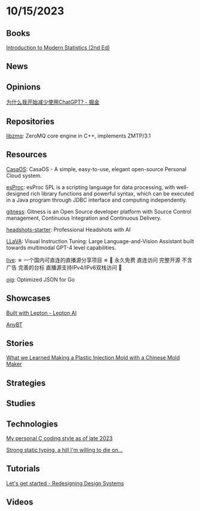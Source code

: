 # 10/15/2023

## Books
[Introduction to Modern Statistics (2nd Ed)](https://openintro-ims2.netlify.app/)

## News

## Opinions
[为什么我开始减少使用ChatGPT? - 掘金](https://juejin.cn/post/7288540474058424357)

## Repositories
[libzmq](https://github.com/zeromq/libzmq): ZeroMQ core engine in C++, implements ZMTP/3.1

## Resources
[CasaOS](https://github.com/IceWhaleTech/CasaOS): CasaOS - A simple, easy-to-use, elegant open-source Personal Cloud system.

[esProc](https://github.com/SPLware/esProc): esProc SPL is a scripting language for data processing, with well-designed rich library functions and powerful syntax, which can be executed in a Java program through JDBC interface and computing independently.

[gitness](https://github.com/harness/gitness): Gitness is an Open Source developer platform with Source Control management, Continuous Integration and Continuous Delivery.

[headshots-starter](https://github.com/leap-ai/headshots-starter): Professional Headshots with AI

[LLaVA](https://github.com/haotian-liu/LLaVA): Visual Instruction Tuning: Large Language-and-Vision Assistant built towards multimodal GPT-4 level capabilities.

[live](https://github.com/fanmingming/live): ✯ 一个国内可直连的直播源分享项目 ✯ 🔕 永久免费 直连访问 完整开源 不含广告 完善的台标 直播源支持IPv4/IPv6双栈访问 🔕

[ojg](https://github.com/ohler55/ojg): Optimized JSON for Go

## Showcases
[Built with Lepton - Lepton AI](https://www.lepton.ai/playground)

[AnyBT](https://anybt.eth.limo/)

## Stories
[What we Learned Making a Plastic Injection Mold with a Chinese Mold Maker](https://www.airgradient.com/blog/lessons-learned-plastic-injection-mold-making/)

## Strategies

## Studies

## Technologies
[My personal C coding style as of late 2023](https://nullprogram.com/blog/2023/10/08/)

[Strong static typing, a hill I'm willing to die on...](https://www.svix.com/blog/strong-typing-hill-to-die-on/)

## Tutorials
[Let's get started - Redesigning Design Systems](https://redesigningdesign.systems/component-process/getting-started.html)

## Videos
